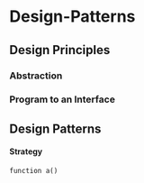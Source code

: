 # Design-Patterns

## Design Principles

### Abstraction
### Program to an Interface

## Design Patterns
#### Strategy
```
function a()
```
